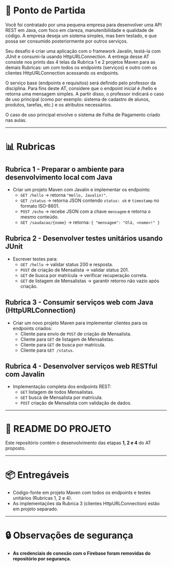 # 📌 Ponto de Partida

Você foi contratado por uma pequena empresa para desenvolver uma API REST em Java, com foco em clareza, manutenibilidade e qualidade de código. A empresa deseja um sistema simples, mas bem testado, e que possa ser consumido posteriormente por outros serviços.

Seu desafio é criar uma aplicação com o framework Javalin, testá-la com JUnit e consumi-la usando HttpURLConnection. A entrega desse AT consiste nos prints das 4 telas da Rubrica 1 e 2 projetos Maven para as demais Rubricas: um com todos os endpoints (serviços) e outro com os clientes HttpURLConnection acessando os endpoints.

O serviço base (endpoints e requisitos) será definido pelo professor da disciplina. Para fins deste AT, considere que o endpoint inicial é /hello e retorna uma mensagem simples. A partir disso, o professor indicará o caso de uso principal (como por exemplo: sistema de cadastro de alunos, produtos, tarefas, etc.) e os atributos necessários.

O caso de uso principal envolve o sistema de Folha de Pagamento criado nas aulas.

---

# 📊 Rubricas

## Rubrica 1 - Preparar o ambiente para desenvolvimento local com Java

- Criar um projeto Maven com Javalin e implementar os endpoints:
  - `GET /hello` → retorna `"Hello, Javalin!"`.
  - `GET /status` → retorna JSON contendo `status: ok` e `timestamp` no formato ISO-8601.
  - `POST /echo` → recebe JSON com a chave `mensagem` e retorna o mesmo conteúdo.
  - `GET /saudacao/{nome}` → retorna: `{ "mensagem": "Olá, <nome>!" }`

## Rubrica 2 - Desenvolver testes unitários usando JUnit

- Escrever testes para:
  - `GET /hello` → validar status 200 e resposta.
  - `POST` de criação de Mensalista → validar status 201.
  - `GET` de busca por matrícula → verificar recuperação correta.
  - `GET` de listagem de Mensalistas → garantir retorno não vazio após criação.

## Rubrica 3 - Consumir serviços web com Java (HttpURLConnection)

- Criar um novo projeto Maven para implementar clientes para os endpoints criados:
  - Cliente para envio de `POST` de criação de Mensalista.
  - Cliente para `GET` de listagem de Mensalistas.
  - Cliente para `GET` de busca por matrícula.
  - Cliente para `GET /status`.

## Rubrica 4 - Desenvolver serviços web RESTful com Javalin

- Implementação completa dos endpoints REST:
  - `GET` listagem de todos Mensalistas.
  - `GET` busca de Mensalista por matrícula.
  - `POST` criação de Mensalista com validação de dados.

---

# 📄 README DO PROJETO

Este repositório contém o desenvolvimento das etapas **1, 2 e 4** do AT proposto.

---

# 📦 Entregáveis

- Código-fonte em projeto Maven com todos os endpoints e testes unitários (Rubricas 1, 2 e 4).
- As implementações da Rubrica 3 (clientes HttpURLConnection) estão em projeto separado.

---

# 🔒 Observações de segurança

- **As credenciais de conexão com o Firebase foram removidas do repositório por segurança.**


